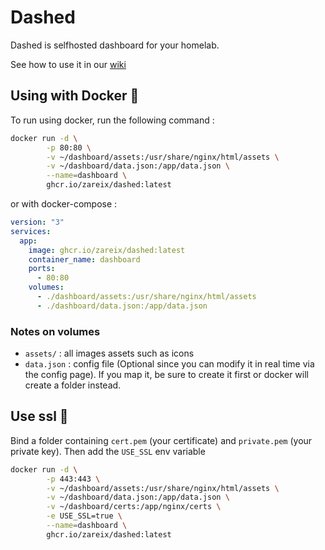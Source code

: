 # Dashed

Dashed is selfhosted dashboard for your homelab.

See how to use it in our [wiki](https://github.com/Zareix/dashed/wiki)

## Using with Docker 🐳

To run using docker, run the following command :

```bash
docker run -d \
        -p 80:80 \
        -v ~/dashboard/assets:/usr/share/nginx/html/assets \
        -v ~/dashboard/data.json:/app/data.json \
        --name=dashboard \
        ghcr.io/zareix/dashed:latest
```

or with docker-compose :

```yml
version: "3"
services:
  app:
    image: ghcr.io/zareix/dashed:latest
    container_name: dashboard
    ports:
      - 80:80
    volumes:
      - ./dashboard/assets:/usr/share/nginx/html/assets
      - ./dashboard/data.json:/app/data.json
```

### Notes on volumes

- `assets/` : all images assets such as icons
- `data.json` : config file (Optional since you can modify it in real time via the config page). If you map it, be sure to create it first or docker will create a folder instead.

## Use ssl 🔐

Bind a folder containing `cert.pem` (your certificate) and `private.pem` (your private key). Then add the `USE_SSL` env variable

```bash
docker run -d \
        -p 443:443 \
        -v ~/dashboard/assets:/usr/share/nginx/html/assets \
        -v ~/dashboard/data.json:/app/data.json \
        -v ~/dashboard/certs:/app/nginx/certs \
        -e USE_SSL=true \
        --name=dashboard \
        ghcr.io/zareix/dashed:latest
```
